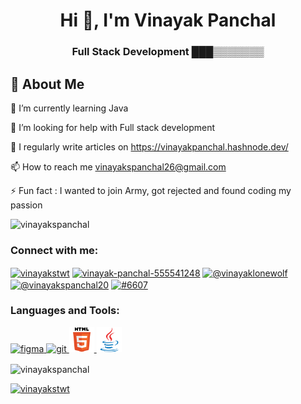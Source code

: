<h1 align="center">Hi 👋, I'm Vinayak Panchal</h1>
<h3 align="center">Full Stack Development ███▒▒▒▒▒▒▒</h3>

## 🚀 About Me
🌱 I’m currently learning Java

🤝 I’m looking for help with Full stack development

📝 I regularly write articles on https://vinayakpanchal.hashnode.dev/

📫 How to reach me vinayakspanchal26@gmail.com

⚡ Fun fact : I wanted to join Army, got rejected and found coding my passion

<p align="left"> <img src="https://komarev.com/ghpvc/?username=vinayakspanchal&label=Profile%20views&color=0e75b6&style=flat" alt="vinayakspanchal" /> </p>

<h3 align="left">Connect with me:</h3>
<p align="left">
<a href="https://twitter.com/vinayakstwt" target="blank"><img align="center" src="https://raw.githubusercontent.com/rahuldkjain/github-profile-readme-generator/master/src/images/icons/Social/twitter.svg" alt="vinayakstwt" height="30" width="40" /></a>
<a href="https://linkedin.com/in/vinayak-panchal-555541248" target="blank"><img align="center" src="https://raw.githubusercontent.com/rahuldkjain/github-profile-readme-generator/master/src/images/icons/Social/linked-in-alt.svg" alt="vinayak-panchal-555541248" height="30" width="40" /></a>
<a href="https://hashnode.com/@vinayaklonewolf" target="blank"><img align="center" src="https://raw.githubusercontent.com/rahuldkjain/github-profile-readme-generator/master/src/images/icons/Social/hashnode.svg" alt="@vinayaklonewolf" height="30" width="40" /></a>
<a href="https://medium.com/@vinayakspanchal20" target="blank"><img align="center" src="https://raw.githubusercontent.com/rahuldkjain/github-profile-readme-generator/master/src/images/icons/Social/medium.svg" alt="@vinayakspanchal20" height="30" width="40" /></a>
<a href="https://discord.gg/#6607" target="blank"><img align="center" src="https://raw.githubusercontent.com/rahuldkjain/github-profile-readme-generator/master/src/images/icons/Social/discord.svg" alt="#6607" height="30" width="40" /></a>
</p>

<h3 align="left">Languages and Tools:</h3>
<p align="left"> <a href="https://www.figma.com/" target="_blank" rel="noreferrer"> <img src="https://www.vectorlogo.zone/logos/figma/figma-icon.svg" alt="figma" width="40" height="40"/> </a> <a href="https://git-scm.com/" target="_blank" rel="noreferrer"> <img src="https://www.vectorlogo.zone/logos/git-scm/git-scm-icon.svg" alt="git" width="40" height="40"/> </a> <a href="https://www.w3.org/html/" target="_blank" rel="noreferrer"> <img src="https://raw.githubusercontent.com/devicons/devicon/master/icons/html5/html5-original-wordmark.svg" alt="html5" width="40" height="40"/> </a> <a href="https://www.java.com" target="_blank" rel="noreferrer"> <img src="https://raw.githubusercontent.com/devicons/devicon/master/icons/java/java-original.svg" alt="java" width="40" height="40"/> </a> </p>

<p><img align="center" src="https://github-readme-streak-stats.herokuapp.com/?user=vinayakspanchal&" alt="vinayakspanchal" /></p>
<div align="left"> <a href="https://twitter.com/vinayakstwt" target="blank"><img src="https://img.shields.io/twitter/follow/vinayakstwt?logo=twitter&style=for-the-badge" alt="vinayakstwt" /></a> </div>

